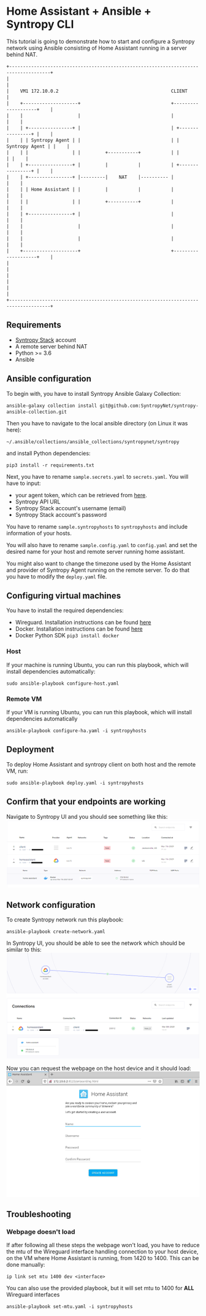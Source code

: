 # Home Assistant + Ansible + Syntropy CLI
This tutorial is going to demonstrate how to start and configure a Syntropy network using Ansible consisting of Home Assistant running in a server behind NAT.

```
+-------------------------------------------------------------------------------------+
|                                                                                     |
|    VM1 172.10.0.2                                         CLIENT                    |
|    +--------------------+                                 +--------------------+    |
|    |                    |                                 |                    |    |
|    | +----------------+ |                                 | +----------------+ |    |
|    | | Syntropy Agent | |                                 | | Syntropy Agent | |    |
|    | |                | |         +-----------+           | |                | |    |
|    | +----------------+ |         |           |           | +----------------+ |    |
|    | +----------------+ |---------|    NAT    |---------- |                    |    |
|    | | Home Assistant | |         |           |           |                    |    |
|    | |                | |         +-----------+           |                    |    |
|    | +----------------+ |                                 |                    |    |
|    |                    |                                 |                    |    |
|    |                    |                                 |                    |    |
|    +--------------------+                                 +--------------------+    |
|                                                                                     |
|                                                                                     |
|                                                                                     |
+-------------------------------------------------------------------------------------+
```

## Requirements
- [Syntropy Stack](https://www.syntropystack.com/) account
- A remote server behind NAT
- Python >= 3.6
- Ansible

## Ansible configuration
To begin with, you have to install Syntropy Ansible Galaxy Collection:
```
ansible-galaxy collection install git@github.com:SyntropyNet/syntropy-ansible-collection.git
```
Then you have to navigate to the local ansible directory (on Linux it was here):
```
~/.ansible/collections/ansible_collections/syntropynet/syntropy
```
and install Python dependencies:
```
pip3 install -r requirements.txt
```

Next, you have to rename ``sample.secrets.yaml`` to ``secrets.yaml``.
You will have to input:
 - your agent token, which can be retrieved from [here](https://platform.syntropystack.com/).
 - Syntropy API URL
 - Syntropy Stack account's username (email)
 - Syntropy Stack account's password

You have to rename ```sample.syntropyhosts``` to ```syntropyhosts``` and include information of your hosts.

You will also have to rename ```sample.config.yaml``` to ```config.yaml``` and set the desired name for your host and remote server running home assistant.

You might also want to change the timezone used by the Home Assistant and provider of Syntropy Agent running on the remote server. To do that you have to modify the ``deploy.yaml`` file.

## Configuring virtual machines

You have to install the required dependencies:
- Wireguard. Installation instructions can be found [here](https://www.wireguard.com/install/)
- Docker. Installation instructions can be found [here](https://docs.docker.com/get-docker/)
- Docker Python SDK ``pip3 install docker``

### Host
If your machine is running Ubuntu, you can run this playbook, which will install dependencies automatically:
```
sudo ansible-playbook configure-host.yaml
```

### Remote VM
If your VM is running Ubuntu, you can run this playbook, which will install dependencies automatically
```
ansible-playbook configure-ha.yaml -i syntropyhosts
```

## Deployment

To deploy Home Assistant and syntropy client on both host and the remote VM, run:
```
sudo ansible-playbook deploy.yaml -i syntropyhosts
```

## Confirm that your endpoints are working
Navigate to Syntropy UI and you should see something like this:
![](./assets/hass2-endpoints.png)

## Network configuration
To create Syntropy network run this playbook:
```
ansible-playbook create-network.yaml
```

In Syntropy UI, you should be able to see the network which should be similar to this:
![](./assets/hass2-network.png)

Now you can request the webpage on the host device and it should load:
![](./assets/hass2-ha.png)

## Troubleshooting

### Webpage doesn't load
If after following all these steps the webpage won't load, you have to reduce the mtu of the Wireguard interface handling connection to your host device, on the VM where Home Assistant is running, from 1420 to 1400.
This can be done manually:
```
ip link set mtu 1400 dev <interface>
```
You can also use the provided playbook, but it will set mtu to 1400 for **ALL** Wireguard interfaces
```
ansible-playbook set-mtu.yaml -i syntropyhosts
```

